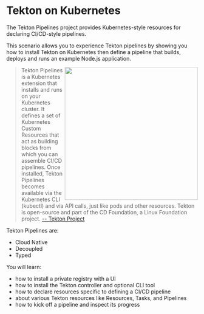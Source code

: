 # Tekton on Kubernetes #

The Tekton Pipelines project provides Kubernetes-style resources for declaring CI/CD-style pipelines.

This scenario allows you to experience Tekton pipelines by showing you how to install Tekton on Kubernetes then define a pipeline that builds, deploys and runs an example Node.js application.

<img align="right" src="/javajon/courses/kubernetes-pipelines/tekton/assets/tekton.png" width="350">

> Tekton Pipelines is a Kubernetes extension that installs and runs on your Kubernetes cluster. It defines a set of Kubernetes Custom Resources that act as building blocks from which you can assemble CI/CD pipelines. Once installed, Tekton Pipelines becomes available via the Kubernetes CLI (kubectl) and via API calls, just like pods and other resources. Tekton is open-source and part of the CD Foundation, a Linux Foundation project. [-- Tekton Project](https://tekton.dev/)

Tekton Pipelines are:

- Cloud Native
- Decoupled
- Typed

You will learn:

- how to install a private registry with a UI
- how to install the Tekton controller and optional CLI tool
- how to declare resources specific to defining a CI/CD pipeline
- about various Tekton resources like Resources, Tasks, and Pipelines
- how to kick off a pipeline and inspect its progress
